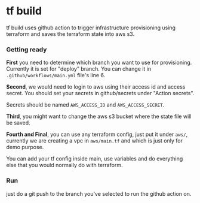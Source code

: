 # tf build

tf build uses github action to trigger infrastructure provisioning using terraform and saves the terraform state into 
aws s3.

### Getting ready
**First** you need to determine which branch you want to use for provisioning. Currently it is set for "deploy" branch.
You can change it in `.github/workflows/main.yml` file's line 6.

**Second**, we would need to login to aws using their access id and access secret. You should set your secrets in github/secrets under "Action secrets".

Secrets should be named `AWS_ACCESS_ID` and `AWS_ACCESS_SECRET`. 

**Third**, you might want to change the aws s3 bucket where the state file will be saved.

**Fourth and Final**, you can use any terraform config, just put it under `aws/`, currently we are creating a vpc in `aws/main.tf` and which is just only for demo purpose. 

You can add your tf config inside main, use variables and do everything else that you would normally do with terraform.

### Run
just do a git push to the branch you've selected to run the github action on.
